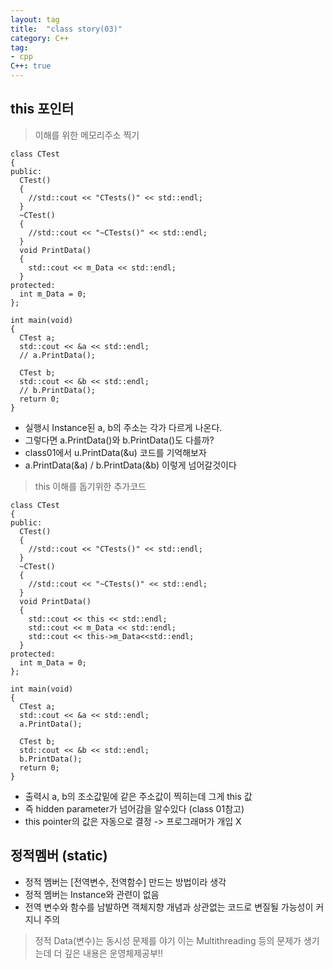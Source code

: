 ```yaml
---
layout: tag
title:  "class story(03)"
category: C++
tag:
- cpp
C++: true
---
```


## this 포인터

>이해를 위한 메모리주소 찍기

```this pointer
class CTest
{
public:
  CTest()
  {
    //std::cout << "CTests()" << std::endl;
  }
  ~CTest()
  {
    //std::cout << "~CTests()" << std::endl;
  }
  void PrintData()
  {
    std::cout << m_Data << std::endl;
  }
protected:
  int m_Data = 0;
};

int main(void)
{
  CTest a;
  std::cout << &a << std::endl;
  // a.PrintData();
  
  CTest b;
  std::cout << &b << std::endl;
  // b.PrintData();
  return 0;
}
```

- 실행시 Instance된 a, b의 주소는 각가 다르게 나온다. <br>
- 그렇다면 a.PrintData()와 b.PrintData()도 다를까? <br>
- class01에서 u.PrintData(&u) 코드를 기억해보자 <br>
- a.PrintData(&a) / b.PrintData(&b) 이렇게 넘어갈것이다 <br>

>this 이해를 돕기위한 추가코드

```this pointer
class CTest
{
public:
  CTest()
  {
    //std::cout << "CTests()" << std::endl;
  }
  ~CTest()
  {
    //std::cout << "~CTests()" << std::endl;
  }
  void PrintData()
  {
    std::cout << this << std::endl;
    std::cout << m_Data << std::endl;
    std::cout << this->m_Data<<std::endl;
  }
protected:
  int m_Data = 0;
};

int main(void)
{
  CTest a;
  std::cout << &a << std::endl;
  a.PrintData();
  
  CTest b;
  std::cout << &b << std::endl;
  b.PrintData();
  return 0;
}
```

- 출력시 a, b의 조소값밑에 같은 주소값이 찍히는데 그게 this 값 <br>
- 즉 hidden parameter가 넘어감을 알수있다 (class 01참고) <br>
- this pointer의 값은 자동으로 결정 -> 프로그래머가 개입 X <br>

## 정적멤버 (static)

- 정적 멤버는 [전역변수, 전역함수] 만드는 방법이라 생각 <br>
- 정적 멤버는 Instance와 관련이 없음 <br>
- 전역 변수와 함수를 남발하면 객체지향 개념과 상관없는 코드로 변질될 가능성이 커지니 주의 <br>

> 정적 Data(변수)는 동시성 문제를 야기 이는 Multithreading 등의 문제가 생기는데 더 깊은 내용은 운영체제공부!!
